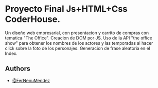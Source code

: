 
# Proyecto Final Js+HTML+Css CoderHouse.

Un diseño web empresarial, con presentacion y carrito de compras con tematica "The Office". 
Creacion de DOM por JS.
Uso de la API "the office show" para obtener los nombres de los actores y las temporadas al hacer click
sobre la foto de los personajes. 
Generacion de frase aleatoria en el Index.


## Authors

- [@FerNenuMendez](https://www.github.com/FerNenuMendez)

